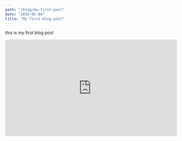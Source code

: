 ```yaml
---
path: "/blog/my-first-post"
date: "2019-05-04"
title: "My first blog post"
---
```

this is my first blog post

<iframe width="560" height="315" src="https://www.youtube.com/embed/4n0xNbfJLR8" frameborder="0" allowfullscreen></iframe>